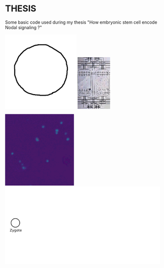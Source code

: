 # THESIS

Some basic code used during my thesis "How embryonic stem cell encode Nodal signaling ?"

![1](/1.gif)
![2](/2.gif)

![3](/3.gif)
![4](/4.gif)
